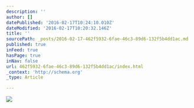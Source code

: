 ```yaml
---
description: ''
author: []
datePublished: '2016-02-17T10:24:10.010Z'
dateModified: '2016-02-17T10:20:32.146Z'
title: ''
sourcePath: _posts/2016-02-17-462f5932-6fae-46c3-89d6-132f5b4dd1ac.md
published: true
inFeed: true
hasPage: true
inNav: false
url: 462f5932-6fae-46c3-89d6-132f5b4dd1ac/index.html
_context: 'http://schema.org'
_type: Article

---
```

![](https://the-grid-user-content.s3-us-west-2.amazonaws.com/70653bbf-893b-41c2-a7a6-c0fa6e470449.JPG)
